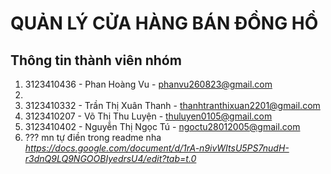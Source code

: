 # QUẢN LÝ CỬA HÀNG BÁN ĐỒNG HỒ
## Thông tin thành viên nhóm
1. 3123410436 - Phan Hoàng Vu - phanvu260823@gmail.com
2. 
3. 3123410332 - Trần Thị Xuân Thanh - thanhtranthixuan2201@gmail.com
4. 3123410207 - Võ Thị Thu Luyện - thuluyen0105@gmail.com
5. 3123410402 - Nguyễn Thị Ngọc Tú - ngoctu28012005@gmail.com
6. ??? mn tự điền trong readme nha
*https://docs.google.com/document/d/1rA-n9ivWItsU5PS7nudH-r3dnQ9LQ9NGOOBIyedrsU4/edit?tab=t.0*
